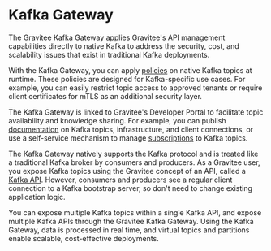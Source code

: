 # Kafka Gateway

The Gravitee Kafka Gateway applies Gravitee's API management capabilities directly to native Kafka to address the security, cost, and scalability issues that exist in traditional Kafka deployments.&#x20;

With the Kafka Gateway, you can apply [policies](create-and-configure-kafka-apis/configure-kafka-apis/policies/) on native Kafka topics at runtime. These policies are designed for Kafka-specific use cases. For example, you can easily restrict topic access to approved tenants or require client certificates for mTLS as an additional security layer.

The Kafka Gateway is linked to Gravitee's Developer Portal to facilitate topic availability and knowledge sharing. For example, you can publish [documentation](create-and-configure-kafka-apis/configure-kafka-apis/documentation.md) on Kafka topics, infrastructure, and client connections, or use a self-service mechanism to manage [subscriptions](subscriptions.md) to Kafka topics.

The Kafka Gateway natively supports the Kafka protocol and is treated like a traditional Kafka broker by consumers and producers. As a Gravitee user, you expose Kafka topics using the Gravitee concept of an API, called a [Kafka API](create-and-configure-kafka-apis/create-kafka-apis.md#introduction). However, consumers and producers see a regular client connection to a Kafka bootstrap server, so don't need to change existing application logic.

You can expose multiple Kafka topics within a single Kafka API, and expose multiple Kafka APIs through the Gravitee Kafka Gateway. Using the Kafka Gateway, data is processed in real time, and virtual topics and partitions enable scalable, cost-effective deployments.
